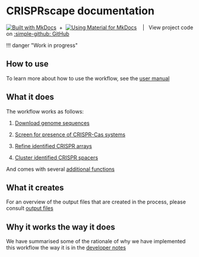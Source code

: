 # CRISPRscape documentation

[![Built with MkDocs](https://cdn.jsdelivr.net/npm/@intergrav/devins-badges@3/assets/cozy/built-with/mkdocs_vector.svg)](https://www.mkdocs.org/) &nbsp;+ &nbsp;[![Using Material for MkDocs](https://cdn.jsdelivr.net/gh/Andre601/devins-badges@v3.x-mkdocs-material/assets/compact-minimal/built-with/mkdocs-material_vector.svg)](https://squidfunk.github.io/mkdocs-material) &nbsp;&nbsp;&nbsp;|&nbsp;&nbsp;&nbsp;View project code on [:simple-github: GitHub](https://github.com/UtrechtUniversity/campylobacter-crisprscape)

!!! danger "Work in progress"

## How to use

To learn more about how to use the workflow, see the
[user manual](manual.md)

## What it does

The workflow works as follows:

1. [Download genome sequences](prepare_genomes.md)

2. [Screen for presence of CRISPR-Cas systems](CRISPR_screening.md)

3. [Refine identified CRISPR arrays](CRISPR_refinement.md)

4. [Cluster identified CRISPR spacers](clustering_spacers.md)

And comes with several [additional functions](extra_functions.md)

## What it creates

For an overview of the output files that are created in the process, please
consult [output files](output_files.md)

## Why it works the way it does

We have summarised some of the rationale of why we have implemented this
workflow the way it is in the [developer notes](dev_notes.md)
